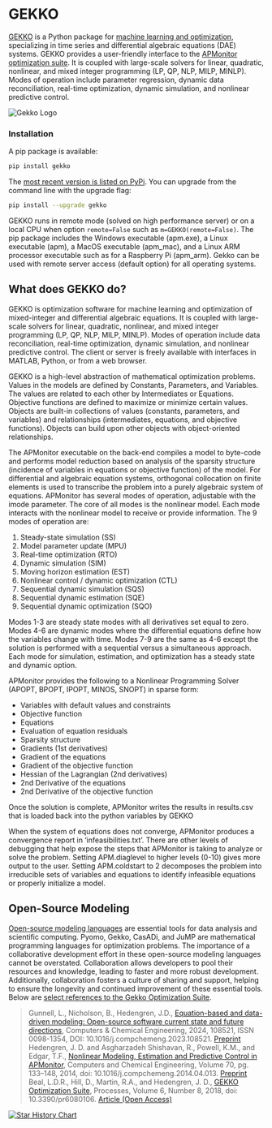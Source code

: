 # GEKKO

[GEKKO](http://gekko.readthedocs.io/en/latest/) is a Python package for [machine learning and optimization](https://machinelearning.byu.edu), specializing in time series and differential algebraic equations (DAE) systems. GEKKO provides a user-friendly interface to the [APMonitor optimization suite](http://apmonitor.com/wiki/). It is coupled with large-scale solvers for linear, quadratic, nonlinear, and mixed integer programming (LP, QP, NLP, MILP, MINLP). Modes of operation include parameter regression, dynamic data reconciliation, real-time optimization, dynamic simulation, and nonlinear predictive control.

![Gekko Logo](/gekko.png)

### Installation

A pip package is available:

```sh
pip install gekko
```

The [most recent version is listed on PyPi](https://pypi.org/project/gekko/). You can upgrade from the command line with the upgrade flag:

```sh
pip install --upgrade gekko
```

GEKKO runs in remote mode (solved on high performance server) or on a local CPU when option ```remote=False``` such as ```m=GEKKO(remote=False)```. The pip package includes the Windows executable (apm.exe), a Linux executable (apm), a MacOS executable (apm_mac), and a Linux ARM processor executable such as for a Raspberry Pi (apm_arm). Gekko can be used with remote server access (default option) for all operating systems.

## What does GEKKO do?

GEKKO is optimization software for machine learning and optimization of mixed-integer and differential algebraic equations. It is coupled with large-scale solvers for linear, quadratic, nonlinear, and mixed integer programming (LP, QP, NLP, MILP, MINLP). Modes of operation include data reconciliation, real-time optimization, dynamic simulation, and nonlinear predictive control. The client or server is freely available with interfaces in MATLAB, Python, or from a web browser.

GEKKO is a high-level abstraction of mathematical optimization problems. Values in the models are defined by Constants, Parameters, and Variables. The values are related to each other by Intermediates or Equations. Objective functions are defined to maximize or minimize certain values. Objects are built-in collections of values (constants, parameters, and variables) and relationships (intermediates, equations, and objective functions). Objects can build upon other objects with object-oriented relationships.

The APMonitor executable on the back-end compiles a model to byte-code and performs model reduction based on analysis of the sparsity structure (incidence of variables in equations or objective function) of the model. For differential and algebraic equation systems, orthogonal collocation on finite elements is used to transcribe the problem into a purely algebraic system of equations. APMonitor has several modes of operation, adjustable with the imode parameter. The core of all modes is the nonlinear model. Each mode interacts with the nonlinear model to receive or provide information. The 9 modes of operation are:

1. Steady-state simulation (SS)
2. Model parameter update (MPU)
3. Real-time optimization (RTO)
4. Dynamic simulation (SIM)
5. Moving horizon estimation (EST)
6. Nonlinear control / dynamic optimization (CTL)
7. Sequential dynamic simulation (SQS)
8. Sequential dynamic estimation (SQE)
9. Sequential dynamic optimization (SQO)

Modes 1-3 are steady state modes with all derivatives set equal to zero. Modes 4-6 are dynamic modes where the differential equations define how the variables change with time. Modes 7-9 are the same as 4-6 except the solution is performed with a sequential versus a simultaneous approach. Each mode for simulation, estimation, and optimization has a steady state and dynamic option.

APMonitor provides the following to a Nonlinear Programming Solver (APOPT, BPOPT, IPOPT, MINOS, SNOPT) in sparse form:

* Variables with default values and constraints
* Objective function
* Equations
* Evaluation of equation residuals
* Sparsity structure
* Gradients (1st derivatives)
* Gradient of the equations
* Gradient of the objective function
* Hessian of the Lagrangian (2nd derivatives)
* 2nd Derivative of the equations
* 2nd Derivative of the objective function

Once the solution is complete, APMonitor writes the results in results.csv that is loaded back into the python variables by GEKKO

When the system of equations does not converge, APMonitor produces a convergence report in ‘infeasibilities.txt’. There are other levels of debugging that help expose the steps that APMonitor is taking to analyze or solve the problem. Setting APM.diaglevel to higher levels (0-10) gives more output to the user. Setting APM.coldstart to 2 decomposes the problem into irreducible sets of variables and equations to identify infeasible equations or properly initialize a model.

## Open-Source Modeling

[Open-source modeling languages](https://apm.byu.edu/prism/index.php/Projects/OpenSourceModeling) are essential tools for data analysis and scientific computing. Pyomo, Gekko, CasADi, and JuMP are mathematical programming languages for optimization problems. The importance of a collaborative development effort in these open-source modeling languages cannot be overstated. Collaboration allows developers to pool their resources and knowledge, leading to faster and more robust development. Additionally, collaboration fosters a culture of sharing and support, helping to ensure the longevity and continued improvement of these essential tools. Below are [select references to the Gekko Optimization Suite](https://apmonitor.com/wiki/index.php/Main/APMonitorReferences).

> Gunnell, L., Nicholson, B., Hedengren, J.D., [Equation-based and data-driven modeling: Open-source software current state and future directions](https://www.sciencedirect.com/science/article/abs/pii/S0098135414001306), Computers & Chemical Engineering, 2024, 108521, ISSN 0098-1354, DOI: 10.1016/j.compchemeng.2023.108521. [Preprint](https://apm.byu.edu/prism/uploads/Members/2023_Open_Source_Modeling.pdf)
> Hedengren, J. D. and Asgharzadeh Shishavan, R., Powell, K.M., and Edgar, T.F., [Nonlinear Modeling, Estimation and Predictive Control in APMonitor](https://www.sciencedirect.com/science/article/pii/S0098135414001306), Computers and Chemical Engineering, Volume 70, pg. 133–148, 2014, doi: 10.1016/j.compchemeng.2014.04.013. [Preprint](https://apmonitor.com/wiki/uploads/Main/APMonitor_2014.pdf)
> Beal, L.D.R., Hill, D., Martin, R.A., and Hedengren, J. D., [GEKKO Optimization Suite](https://www.mdpi.com/2227-9717/6/8/106), Processes, Volume 6, Number 8, 2018, doi: 10.3390/pr6080106. [Article (Open Access)](https://www.mdpi.com/2227-9717/6/8/106)

[![Star History Chart](https://api.star-history.com/svg?repos=BYU-PRISM/GEKKO,Pyomo/pyomo,casadi/casadi&type=Date)](https://star-history.com/#BYU-PRISM/GEKKO&Pyomo/pyomo&casadi/casadi&Date)
